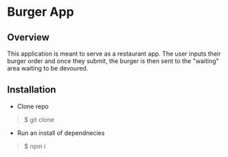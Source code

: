 # Burger App

## Overview ##

This application is meant to serve as a restaurant app. The user inputs their burger order and once they submit, the burger is then sent to the "waiting" area waiting to be devoured. 

## Installation ##

* Clone repo

>$ git clone 

* Run an install of dependnecies 

>$ npm i


